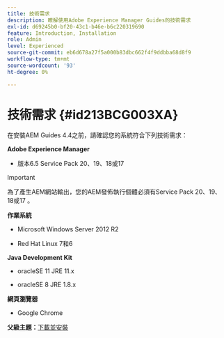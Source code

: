 ```yaml
---
title: 技術需求
description: 瞭解使用Adobe Experience Manager Guides的技術需求
exl-id: d69245b0-bf20-43c1-b46e-b6c220319690
feature: Introduction, Installation
role: Admin
level: Experienced
source-git-commit: eb6d678a27f5a000b83dbc662f4f9ddbba68d8f9
workflow-type: tm+mt
source-wordcount: '93'
ht-degree: 0%

---
```


# 技術需求 {#id213BCG003XA}

在安裝AEM Guides 4.4之前，請確認您的系統符合下列技術需求：

**Adobe Experience Manager**

- 版本6.5 Service Pack 20、19、18或17

>[!IMPORTANT]
>
> 為了產生AEM網站輸出，您的AEM發佈執行個體必須有Service Pack 20、19、18或17 。

**作業系統**

- Microsoft Windows Server 2012 R2

- Red Hat Linux 7和6


**Java Development Kit**

- oracleSE 11 JRE 11.x

- oracleSE 8 JRE 1.8.x


**網頁瀏覽器**

- Google Chrome


**父級主題：**[&#x200B;下載並安裝](download-install.md)
